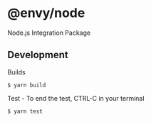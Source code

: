 # @envy/node

Node.js Integration Package

## Development

Builds

```
$ yarn build
```

Test - To end the test, CTRL-C in your terminal

```
$ yarn test
```
